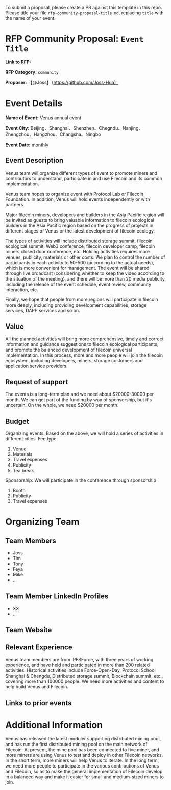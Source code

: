 To submit a proposal, please create a PR against this template in this repo. Please title your file `rfp-community-proposal-title.md`, replacing `title` with the name of your event.

# RFP Community Proposal: `Event Title`

**Link to RFP:** 

**RFP Category:** `community`

**Proposer:** 【@Joss】（https://github.com/Joss-Hua）

# Event Details

**Name of Event:** Venus annual event

**Event City:** Beijing、Shanghai、Shenzhen、Chegndu、Nanjing、Zhengzhou、Hangzhou、Changsha、Ningbo

**Event Date:** monthly

## Event Description

Venus team will organize different types of event to promote miners and contributors to understand, participate in and use Filecoin and its common implementation.

Venus team hopes to organize event with Protocol Lab or Filecoin Foundation. In addition, Venus will hold events independently or with partners.

Major filecoin miners, developers and builders in the Asia Pacific region will be invited as guests to bring valuable information to filecoin ecological builders in the Asia Pacific region based on the progress of projects in different stages of Venus or the latest development of filecoin ecology.

The types of activities will include distributed storage summit, filecoin ecological summit, Web3 conference, filecoin developer camp, filecoin miners closed door conference, etc. Holding activities requires more venues, publicity, materials or other costs. We plan to control the number of participants in each activity to 50-500 (according to the actual needs), which is more convenient for management. The event will be shared through live broadcast (considering whether to keep the video according to the situation of the meeting), and there will be more than 20 media publicity, including the release of the event schedule, event review, community interaction, etc.

Finally, we hope that people from more regions will participate in filecoin more deeply, including providing development capabilities, storage services, DAPP services and so on.

## Value

All the planned activities will bring more comprehensive, timely and correct information and guidance suggestions to filecoin ecological participants, and promote the balanced development of filecoin universal implementation. In this process, more and more people will join the filecoin ecosystem, including developers, miners, storage customers and application service providers.

## Request of support

The events is a long-term plan and we need about $20000-30000 per month. We can get part of the funding by way of sponsorship, but it's uncertain. On the whole, we need $20000 per month.

## Budget

Organizing events:
Based on the above, we will hold a series of activities in different cities. Fee type:

1. Venue
2. Materials
3. Travel expenses
4. Publicity
5. Tea break

Sponsorship:
We will participate in the conference through sponsorship

1. Booth
2. Publicity
3. Travel expenses

# Organizing Team

## Team Members

- Joss
- Tim
- Tony
- Feya
- Mike
- ...

## Team Member LinkedIn Profiles

- XX
- ...

## Team Website



## Relevant Experience

Venus team members are from IPFSForce, with three years of working experience, and have held and participated in more than 200 related activities. Historical activities include Force-Open-Day, Protocol School Shanghai & Chengdu, Distributed storage summit, Blockchain summit, etc., covering more than 100000 people. We need more activities and content to help build Venus and Filecoin.

## Links to prior events



# Additional Information

Venus has released the latest moduler supporting distributed mining pool, and has run the first distributed mining pool on the main network of Filecoin. At present, the mine pool has been connected to five miner, and more miners are using Venus to test and deploy in other Filecoin networks. In the short term, more miners will help Venus to iterate. In the long term, we need more people to participate in the various contributions of Venus and Filecoin, so as to make the general implementation of Filecoin develop in a balanced way and make it easier for small and medium-sized miners to join.
